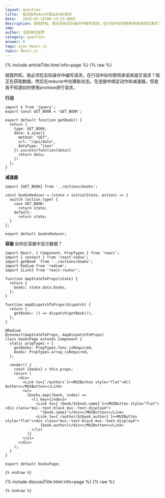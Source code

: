 ```yaml
---
layout: question
title:  如何在Redux中提出AJAX请求
date:   2020-03-18T09:13:23.000Z
description: 就我所知，我必须在实际操作中编写请求。在行动中如何使用承诺来提交请求？我正在获取数据。然后在reducer中创建新状态。在连接中绑定动作和减速器。但是我不...
img: 
author: 泡芙神无伽罗
category: question
answer: 0
tags: ajax React.js
topic: React.js
---
```

<div class="article-root">
  <div class="article">
    {% include articleTitle.html info=page %}
    {% raw %}
    <div class="article-content"><p><font style="vertical-align: inherit;"><font style="vertical-align: inherit;">就我所知，我必须在实际操作中编写请求。</font><font style="vertical-align: inherit;">在行动中如何使用承诺来提交请求？</font><font style="vertical-align: inherit;">我正在获取数据。</font><font style="vertical-align: inherit;">然后在reducer中创建新状态。</font><font style="vertical-align: inherit;">在连接中绑定动作和减速器。</font><font style="vertical-align: inherit;">但是我不知道如何使用promise进行请求。</font></font></p>

<p><strong><font style="vertical-align: inherit;"><font style="vertical-align: inherit;">行动</font></font></strong> </p>

<pre><code>import $ from 'jquery';<font></font>
export const GET_BOOK = 'GET_BOOK';<font></font>
<font></font>
export default function getBook() {<font></font>
  return {<font></font>
    type: GET_BOOK,<font></font>
    data: $.ajax({<font></font>
      method: "GET",<font></font>
      url: "/api/data",<font></font>
      dataType: "json"<font></font>
    }).success(function(data){<font></font>
      return data;<font></font>
    })<font></font>
  };<font></font>
}<font></font>
</code></pre>

<p><strong><font style="vertical-align: inherit;"><font style="vertical-align: inherit;">减速器</font></font></strong></p>

<pre><code>import {GET_BOOK} from '../actions/books';<font></font>
<font></font>
const booksReducer = (state = initialState, action) =&gt; {<font></font>
  switch (action.type) {<font></font>
    case GET_BOOK:<font></font>
      return state;<font></font>
    default:<font></font>
      return state;<font></font>
  }<font></font>
};<font></font>
<font></font>
export default booksReducer;<font></font>
</code></pre>

<p><strong><font style="vertical-align: inherit;"><font style="vertical-align: inherit;">容器</font></font></strong><font style="vertical-align: inherit;"><font style="vertical-align: inherit;"> 
如何在容器中显示数据？</font></font></p>

<pre><code>import React, { Component, PropTypes } from 'react';<font></font>
import { connect } from 'react-redux';<font></font>
import getBook  from '../actions/books';<font></font>
import Radium from 'radium';<font></font>
import {Link} from 'react-router';<font></font>
<font></font>
function mapStateToProps(state) {<font></font>
  return {<font></font>
    books: state.data.books,<font></font>
  };<font></font>
}<font></font>
<font></font>
function mapDispatchToProps(dispatch) {<font></font>
  return {<font></font>
    getBooks: () =&gt; dispatch(getBook()),<font></font>
  };<font></font>
}<font></font>
<font></font>
@Radium<font></font>
@connect(mapStateToProps, mapDispatchToProps)<font></font>
class booksPage extends Component {<font></font>
  static propTypes = {<font></font>
    getBooks: PropTypes.func.isRequired,<font></font>
    books: PropTypes.array.isRequired,<font></font>
  };<font></font>
<font></font>
  render() {<font></font>
    const {books} = this.props;<font></font>
    return (<font></font>
      &lt;div&gt;<font></font>
        &lt;Link to={`/authors`}&gt;&lt;MUIButton style="flat"&gt;All Authors&lt;/MUIButton&gt;&lt;/Link&gt;<font></font>
        &lt;ul&gt;<font></font>
          {books.map((book, index) =&gt;<font></font>
            &lt;li key={index}&gt;<font></font>
              &lt;Link to={`/book/${book.name}`}&gt;&lt;MUIButton style="flat"&gt;&lt;div class="mui--text-black mui--text-display4"&gt;<font></font>
                "{book.name}"&lt;/div&gt;&lt;/MUIButton&gt;&lt;/Link&gt;<font></font>
              &lt;Link to={`/author/${book.author}`}&gt;&lt;MUIButton style="flat"&gt;&lt;div class="mui--text-black mui--text-display4"&gt;<font></font>
                {book.author}&lt;/div&gt;&lt;/MUIButton&gt;&lt;/Link&gt;<font></font>
            &lt;/li&gt;<font></font>
          )}<font></font>
        &lt;/ul&gt;<font></font>
      &lt;/div&gt;<font></font>
    );<font></font>
  }<font></font>
}<font></font>
<font></font>
export default booksPage;<font></font>
</code></pre></div>
    {% endraw %}
  </div>

  <div class="discuss-wrapper">
    {% include discussTitle.html info=page %}
    {% raw %}
    
    {% endraw %}
  </div>
<div>
